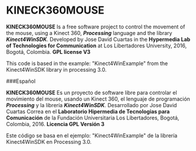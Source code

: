 # KINECK360MOUSE

__KINECK360MOUSE__ Is a free software project to control the movement of the mouse, using a Kinect 360, ___Processing___ language and the library ___Kinect4WinSDK___. Developed by Jose David Cuartas in the __Hypermedia Lab of Technologies for Communication__ at Los Libertadores University, 2016, Bogotá, Colombia. __GPL license V3__

This code is based in the example: "Kinect4WinExample" from the Kinect4WinSDK library in processing 3.0.

###Español

__KINECK360MOUSE__ Es un proyecto de software libre para controlar el movimiento del mouse, usando un Kinect 360, el lenguaje de programación ___Processing___ y la librería ___Kinect4WinSDK___. Desarrollado por Jose David Cuartas Correa en el __Laboratorio Hipermedia de Tecnologias para Comunicación__ de la Fundación Universitaria Los Libertadores, Bogotá, Colombia, 2016. __Licencia GPL Versión 3__ 

Este código se basa en el ejemplo: "Kinect4WinExample" de la librería Kinect4WinSDK en Processing 3.0.
